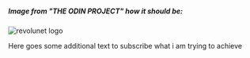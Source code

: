 

##### Image from "THE ODIN PROJECT" how it should be:

![revolunet logo](https://cdn.statically.io/gh/TheOdinProject/curriculum/main/foundations/html_css/project/odin-project.png "revolunet logo")

Here goes some additional text to subscribe what i am trying to achieve
